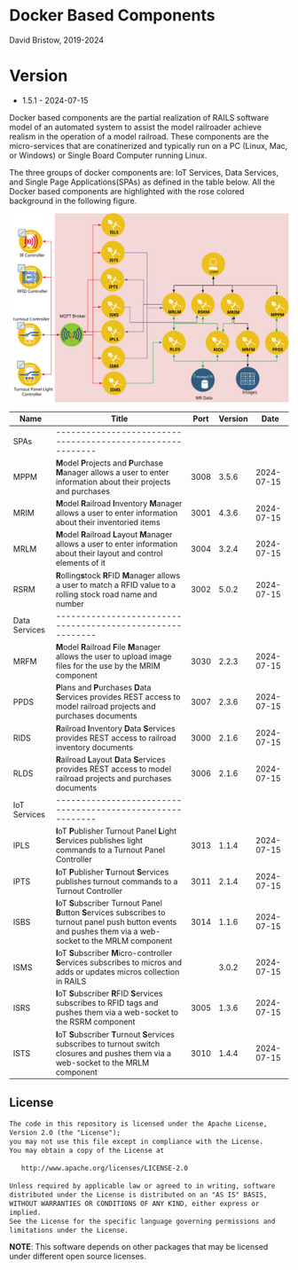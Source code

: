 # Docker Based Components
David Bristow, 2019-2024

# Version
* 1.5.1 - 2024-07-15
 
Docker based components are the partial realization of RAILS software model of an automated system to assist the model railroader achieve realism in the operation of a model railroad. These components are the micro-services that are conatinerized and typically run on a PC (Linux, Mac, or Windows) or Single Board Computer running Linux.

The three groups of docker components are: IoT Services, Data Services, and Single Page Applications(SPAs) as defined in the table below. All the Docker based components are highlighted with the rose colored background in the following figure.

![System Design](https://github.com/djbristow/RAILS/blob/master/Docker%20Based/docker-based-ms.svg)

|Name |Title                                  |Port |Version|Date     |
|-----|----------------------------------------------------------|-----|-------|---------|
|SPAs|----------------------------------------------------------|
|MPPM|**M**odel **P**rojects and **P**urchase **M**anager allows a user to enter information about their projects and purchases|3008|3.5.6|2024-07-15|
|MRIM|**M**odel **R**ailroad **I**nventory **M**anager allows a user to enter information about their inventoried items|3001|4.3.6|2024-07-15|
|MRLM|**M**odel **R**ailroad **L**ayout **M**anager allows a user to enter information about their layout and control elements of it|3004|3.2.4|2024-07-15|
|RSRM|**R**olling**s**tock **R**FID **M**anager allows a user to match a RFID value to a rolling stock road name and number|3002|5.0.2|2024-07-15|
|Data Services|----------------------------------------------------------|
|MRFM|**M**odel **R**ailroad **F**ile **M**anager  allows the user to upload image files for the use by the MRIM component|3030|2.2.3|2024-07-15|
|PPDS|**P**lans and **P**urchases **D**ata **S**ervices  provides REST access to model railroad projects and purchases documents|3007|2.3.6|2024-07-15|
|RIDS|**R**ailroad **I**nventory **D**ata **S**ervices provides REST access to railroad inventory documents|3000|2.1.6|2024-07-15|
|RLDS|**R**ailroad **L**ayout **D**ata **S**ervices provides REST access to model railroad projects and purchases documents|3006|2.1.6|2024-07-15|
|IoT Services|----------------------------------------------------------|
|IPLS|**I**oT **P**ublisher Turnout Panel **L**ight **S**ervices publishes light commands to a Turnout Panel Controller|3013|1.1.4|2024-07-15|
|IPTS|**I**oT **P**ublisher **T**urnout **S**ervices publishes turnout commands to a Turnout Controller|3011|2.1.4|2024-07-15|
|ISBS|**I**oT **S**ubscriber Turnout Panel **B**utton **S**ervices subscribes to turnout panel push button events and pushes them via a web-socket to the MRLM component|3014|1.1.6|2024-07-15|
|ISMS|**I**oT **S**ubscriber **M**icro-controller **S**ervices subscribes to micros and adds or updates micros collection in RAILS||3.0.2|2024-07-15|
|ISRS|**I**oT **S**ubscriber **R**FID **S**ervices subscribes to RFID tags and pushes them via a web-socket to the RSRM component|3005|1.3.6|2024-07-15|
|ISTS|**I**oT **S**ubscriber **T**urnout **S**ervices subscribes to turnout switch closures and pushes them via a web-socket to the MRLM component|3010|1.4.4|2024-07-15|

## License

    The code in this repository is licensed under the Apache License, Version 2.0 (the "License");
    you may not use this file except in compliance with the License.
    You may obtain a copy of the License at

       http://www.apache.org/licenses/LICENSE-2.0

    Unless required by applicable law or agreed to in writing, software
    distributed under the License is distributed on an "AS IS" BASIS,
    WITHOUT WARRANTIES OR CONDITIONS OF ANY KIND, either express or implied.
    See the License for the specific language governing permissions and
    limitations under the License.

**NOTE**: This software depends on other packages that may be licensed under different open source licenses.

